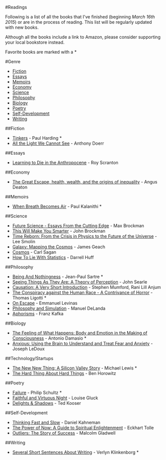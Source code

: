 #Readings

Following is a list of all the books that I've finished (beginning *March 16th 2015*) or are in the process of reading. This list will be regularly updated with new books.

Although all the books include a link to Amazon, please consider supporting your local bookstore instead.

Favorite books are marked with a *

#Genre

* [Fiction](#fiction)
* [Essays](#essays)
* [Memoirs](#memoirs)
* [Economy](#economy)
* [Science](#science)
* [Philosophy](#philosophy)
* [Biology](#biology)
* [Poetry](#poetry)
* [Self-Development](#self-development)
* [Writing](#writing)


##Fiction

* [Tinkers](https://www.amazon.com/Tinkers-Paul-Harding/dp/193413712X) - Paul Harding \*
* [All the Light We Cannot See](https://www.amazon.com/All-Light-We-Cannot-See/dp/1476746583) - Anthony Doerr

##Essays

* [Learning to Die in the Anthropocene](https://www.amazon.com/Learning-Die-Anthropocene-Reflections-Civilization/dp/0872866696) - Roy Scranton

##Economy

* [The Great Escape, health, wealth, and the origins of inequality](https://www.amazon.com/Great-Escape-Health-Origins-Inequality/dp/0691165629) - Angus Deaton

##Memoirs

* [When Breath Becomes Air](https://www.amazon.com/When-Breath-Becomes-Paul-Kalanithi/dp/081298840X) - Paul Kalanithi *

##Science

* [Future Science - Essays From the Cutting Edge](https://www.amazon.com/Future-Science-Essays-Cutting-Edge/dp/0307741915) - Max Brockman
* [This Will Make You Smarter](https://www.amazon.com/This-Will-Make-You-Smarter/dp/0062109391) - John Brockman
* [Time Reborn: From the Crisis in Physics to the Future of the Universe](https://www.amazon.com/Time-Reborn-Crisis-Physics-Universe/dp/0544245598) - Lee Smolin
* [Galaxy: Mapping the Cosmos](https://www.amazon.com/Galaxy-Mapping-Cosmos-James-Geach/dp/1780233639) - James Geach
* [Cosmos](https://www.amazon.com/Cosmos-Carl-Sagan/dp/0345331354) - Carl Sagan
* [How To Lie With Statistics](https://www.amazon.com/How-Lie-Statistics-Darrell-Huff/dp/0393310728) - Darrell Huff

##Philosophy

* [Being And Nothingness](https://www.amazon.com/Being-Nothingness-Jean-Paul-Sartre/dp/0671867806) - Jean-Paul Sartre \*
* [Seeing Things As They Are: A Theory of Perception](https://www.amazon.com/Seeing-Things-They-Are-Perception/dp/0199385157) - John Searle
* [Causation: A Very Short Introduction](https://www.amazon.com/Causation-Very-Short-Introduction-Introductions/dp/019968443X) - Stephen Mumford, Rani Lill Anjum
* [The Conspiracy against the Human Race - A Contrivance of Horror](https://www.amazon.com/Conspiracy-against-Human-Race-Contrivance/dp/0984480277) - Thomas Ligotti \*
* [On Escape](https://www.amazon.com/Escape-Author-Emmanuel-Levinas-published/dp/B00Y2RSZAO) - Emmanuel Levinas
* [Philosophy and Simulation](https://www.amazon.com/Philosophy-Simulation-Emergence-Synthetic-Reason/dp/1441170286) - Manuel DeLanda
* [Aphorisms](https://www.amazon.com/Aphorisms-Schocken-Kafka-Library-Franz/dp/0805212655) - Franz Kafka

##Biology

* [The Feeling of What Happens: Body and Emotion in the Making of Consciousness](https://www.amazon.com/Feeling-What-Happens-Emotion-Consciousness/dp/0156010755) - Antonio Damasio \*
* [Anxious: Using the Brain to Understand and Treat Fear and Anxiety](https://www.amazon.com/Anxious-Using-Brain-Understand-Anxiety/dp/0143109049) - Joseph LeDoux

##Technology/Startups

* [The New New Thing: A Silicon Valley Story](https://www.amazon.com/New-Thing-Silicon-Valley-Story/dp/0393347818) - Michael Lewis \*
* [The Hard Thing About Hard Things](https://www.amazon.com/Hard-Thing-About-Things-Building/dp/0062273205) - Ben Horowitz

##Poetry

* [Failure](https://www.amazon.com/Failure-Philip-Schultz/dp/0156031280) - Philip Schultz \*
* [Faithful and Virtuous Night](https://www.amazon.com/Faithful-Virtuous-Night-Louise-Gl%C3%BCck/dp/0374152012) - Louise Gluck
* [Delights & Shadows](https://www.amazon.com/Delights-Shadows-Ted-Kooser/dp/1556592019) - Ted Kooser

##Self-Development

* [Thinking Fast and Slow](https://www.amazon.com/Thinking-Fast-Slow-Daniel-Kahneman/dp/0374533555) - Daniel Kahneman
* [The Power of Now: A Guide to Spiritual Enlightenment](https://www.amazon.com/Power-Now-Guide-Spiritual-Enlightenment/dp/1577314808) - Eckhart Tolle
* [Outliers: The Story of Success](https://www.amazon.com/Outliers-Story-Success-Malcolm-Gladwell/dp/0316017930) - Malcolm Gladwell

##Writing

* [Several Short Sentences About Writing](https://www.amazon.com/Several-Short-Sentences-About-Writing/dp/0307279413) - Verlyn Klinkenborg \*
